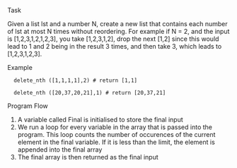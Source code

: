 Task

Given a list lst and a number N, create a new list that contains each number of lst at most N times without reordering. For example if N = 2, and the input is [1,2,3,1,2,1,2,3], you take [1,2,3,1,2], drop the next [1,2] since this would lead to 1 and 2 being in the result 3 times, and then take 3, which leads to [1,2,3,1,2,3].

Example
```
  delete_nth ([1,1,1,1],2) # return [1,1]

  delete_nth ([20,37,20,21],1) # return [20,37,21]
```

Program Flow
1. A variable called Final is initialised to store the final input
2. We run a loop for every variable in the array that is passed into the program. This loop counts the number of occurences of the current element in the final variable. If it is less than the limit, the element is appended into the final array
3. The final array is then returned as the final input
